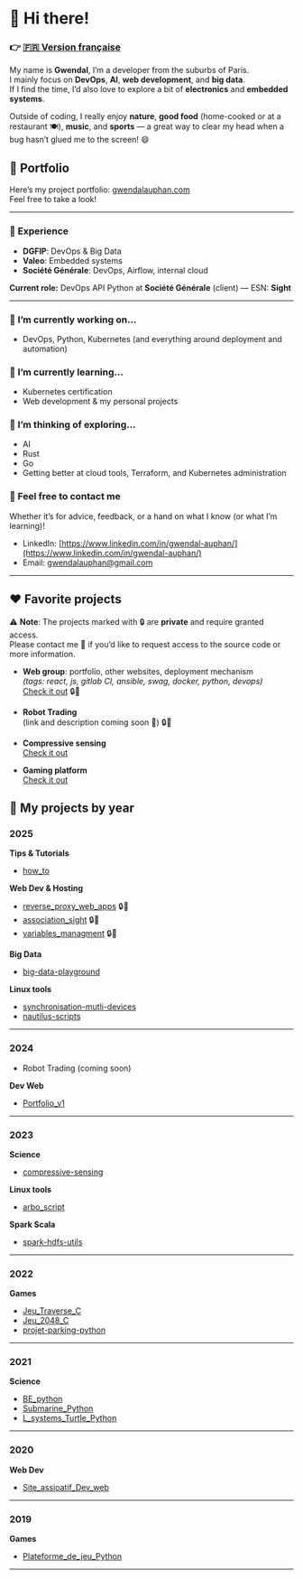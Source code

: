 # 👋 Hi there!
### 👉 [🇫🇷 Version française](README_fr.md)
My name is **Gwendal**, I’m a developer from the suburbs of Paris.  
I mainly focus on **DevOps**, **AI**, **web development**, and **big data**.  
If I find the time, I’d also love to explore a bit of **electronics** and **embedded systems**.

Outside of coding, I really enjoy **nature**, **good food** (home-cooked or at a restaurant 🍽️), **music**, and **sports** — a great way to clear my head when a bug hasn’t glued me to the screen! 😄

## 🚀 Portfolio

Here’s my project portfolio: [gwendalauphan.com](https://gwendalauphan.com/)  
Feel free to take a look!

---

### 💼 Experience

- **DGFIP**: DevOps & Big Data  
- **Valeo**: Embedded systems  
- **Société Générale**: DevOps, Airflow, internal cloud  

**Current role:** DevOps API Python at **Société Générale** (client) — ESN: **Sight**

---

### 🔭 I’m currently working on...

- DevOps, Python, Kubernetes (and everything around deployment and automation)

### 🌱 I’m currently learning...

- Kubernetes certification
- Web development & my personal projects

### 🤔 I’m thinking of exploring...

- AI
- Rust
- Go
- Getting better at cloud tools, Terraform, and Kubernetes administration

### 💬 Feel free to contact me
Whether it’s for advice, feedback, or a hand on what I know (or what I’m learning)!
- LinkedIn: [https://www.linkedin.com/in/gwendal-auphan/](https://www.linkedin.com/in/gwendal-auphan/)
- Email: gwendalauphan@gmail.com

---

## ❤️ Favorite projects

⚠️ **Note**: The projects marked with 🔒 are **private** and require granted access.  
Please contact me 📩 if you’d like to request access to the source code or more information.

- **Web group**: portfolio, other websites, deployment mechanism  
  *(tags: react, js, gitlab CI, ansible, swag, docker, python, devops)*  
  [Check it out](https://gitlab.com/web6464113/) 🔒📩

- **Robot Trading**  
  (link and description coming soon 🤖) 🔒📩

- **Compressive sensing**  
  [Check it out](https://github.com/gwendalauphan/compressive-sensing)

- **Gaming platform**  
  [Check it out](https://github.com/gwendalauphan/Plateforme_de_jeu_Python)

## 📂 My projects by year

### 2025
**Tips & Tutorials**
- [how_to](https://github.com/gwendalauphan/how_to)

**Web Dev & Hosting**
- [reverse_proxy_web_apps](https://gitlab.com/web6464113/reverse_proxy_web_apps) 🔒📩
- [association_sight](https://gitlab.com/web6464113/association_sight) 🔒📩
- [variables_managment](https://gitlab.com/web6464113/variables_managment) 🔒📩

**Big Data**
- [big-data-playground](https://github.com/gwendalauphan/big-data-playground)

**Linux tools**
- [synchronisation-mutli-devices](https://github.com/gwendalauphan/synchronisation-mutli-devices)
- [nautilus-scripts](https://github.com/gwendalauphan/nautilus-scripts)

---

### 2024
- Robot Trading (coming soon)

**Dev Web**
- [Portfolio_v1](https://github.com/gwendalauphan/Portfolio_v1)

---

### 2023
**Science**
- [compressive-sensing](https://github.com/gwendalauphan/compressive-sensing)

**Linux tools**
- [arbo_script](https://github.com/gwendalauphan/arbo_script)

**Spark Scala**
- [spark-hdfs-utils](https://github.com/gwendalauphan/spark-hdfs-utils)

---

### 2022
**Games**
- [Jeu_Traverse_C](https://github.com/gwendalauphan/Jeu_Traverse_C)
- [Jeu_2048_C](https://github.com/gwendalauphan/Jeu_2048_C)
- [projet-parking-python](https://github.com/gwendalauphan/projet-parking-python)

---

### 2021
**Science**
- [BE_python](https://github.com/gwendalauphan/BE_python)
- [Submarine_Python](https://github.com/gwendalauphan/Submarine_Python)
- [L_systems_Turtle_Python](https://github.com/gwendalauphan/L_systems_Turtle_Python)

---

### 2020
**Web Dev**
- [Site_assioatif_Dev_web](https://github.com/gwendalauphan/Site_assioatif_Dev_web)

---

### 2019
**Games**
- [Plateforme_de_jeu_Python](https://github.com/gwendalauphan/Plateforme_de_jeu_Python)

---

<!--
**gwendalauphan/gwendalauphan** is a ✨ _special_ ✨ repository because its `README.md` (this file) appears on your GitHub profile.

Here are some ideas to get you started:

- 🔭 I’m currently working on ...
- 🌱 I’m currently learning ...
- 👯 I’m looking to collaborate on ...
- 🤔 I’m looking for help with ...
- 💬 Ask me about ...
- 📫 How to reach me: ...
- 😄 Pronouns: ...
- ⚡ Fun fact: ...
-->

